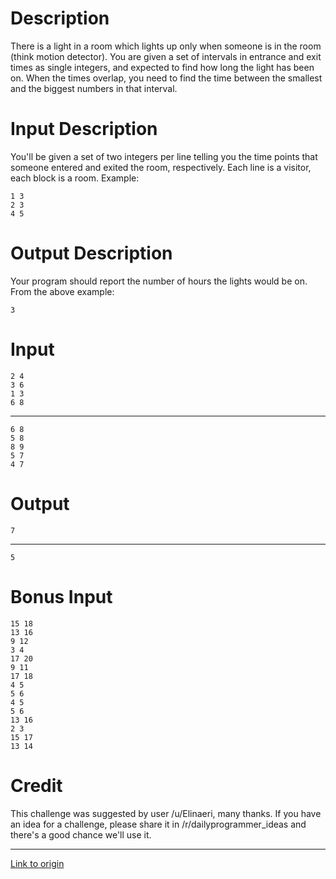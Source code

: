 # Description

There is a light in a room which lights up only when someone is in the room (think motion detector). You are given a set of intervals in entrance and exit times as single integers, and expected to find how long the light has been on. When the times overlap, you need to find the time between the smallest and the biggest numbers in that interval.

# Input Description

You'll be given a set of two integers per line telling you the time points that someone entered and exited the room, respectively. Each line is a visitor, each block is a room. Example:

    1 3
    2 3
    4 5

# Output Description

Your program should report the number of hours the lights would be on. From the above example:

    3

# Input

    2 4  
    3 6  
    1 3  
    6 8
    
----

    6 8
    5 8
    8 9
    5 7
    4 7

# Output

    7

----

    5

# Bonus Input

    15 18
    13 16
    9 12
    3 4
    17 20
    9 11
    17 18
    4 5
    5 6
    4 5
    5 6
    13 16
    2 3
    15 17
    13 14

# Credit

This challenge was suggested by user /u/Elinaeri, many thanks. If you have an idea for a challenge, please share it in /r/dailyprogrammer_ideas and there's a good chance we'll use it.

---

[Link to origin](https://www.reddit.com/r/dailyprogrammer/7qn07r)